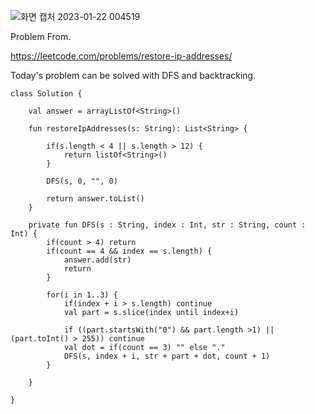 ![화면 캡처 2023-01-22 004519](https://user-images.githubusercontent.com/77060863/213875057-1983900f-f5c0-401a-8d91-b64a4edbd074.png)

Problem From.

https://leetcode.com/problems/restore-ip-addresses/

Today's problem can be solved with DFS and backtracking.

```
class Solution {
    
    val answer = arrayListOf<String>()
    
    fun restoreIpAddresses(s: String): List<String> {
        
        if(s.length < 4 || s.length > 12) {
            return listOf<String>()
        }
        
        DFS(s, 0, "", 0)
        
        return answer.toList()
    }
    
    private fun DFS(s : String, index : Int, str : String, count : Int) {
        if(count > 4) return
        if(count == 4 && index == s.length) {
            answer.add(str)
            return
        }
        
        for(i in 1..3) {
            if(index + i > s.length) continue
            val part = s.slice(index until index+i)
            
            if ((part.startsWith("0") && part.length >1) || (part.toInt() > 255)) continue
            val dot = if(count == 3) "" else "."
            DFS(s, index + i, str + part + dot, count + 1)
        }
        
    }
    
}
```
